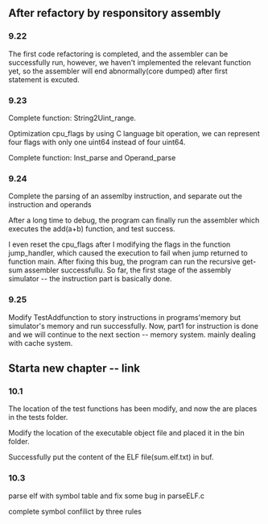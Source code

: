 ## After refactory by responsitory assembly

### 9.22 
The first code refactoring is completed, and the assembler can be successfully run, however, we haven't implemented the relevant function yet, so the assembler will end abnormally(core dumped) after first statement is excuted.


### 9.23
Complete function: String2Uint_range.

Optimization cpu_flags by using C language bit operation, we can represent four flags with only one uint64 instead of four uint64.

Complete function: Inst_parse and Operand_parse


### 9.24
Complete the parsing of an assemlby instruction, and separate out the instruction and operands

After a long time to debug, the program can finally run the assembler which executes the add(a+b) function, and test success.

I even reset the cpu_flags after I modifying the flags in the function jump_handler, which caused the execution to fail when jump returned to function main. After fixing this bug, the program can run the recursive get-sum assembler successfullu. So far, the first stage of the assembly simulator -- the instruction part is basically done.


### 9.25
Modify TestAddfunction to story instructions in programs'memory but simulator's memory and run successfully. Now, part1 for instruction is done and we will continue to the next section -- memory system. mainly dealing with cache system.


## Starta new chapter -- link
### 10.1
The location of the test functions has been modify, and now the are places in the tests folder.

Modify the location of the executable object file and placed it in the bin folder.

Successfully put the content of the ELF file(sum.elf.txt) in buf.

### 10.3
parse elf with symbol table and fix some bug in parseELF.c

complete symbol confilict by three rules
